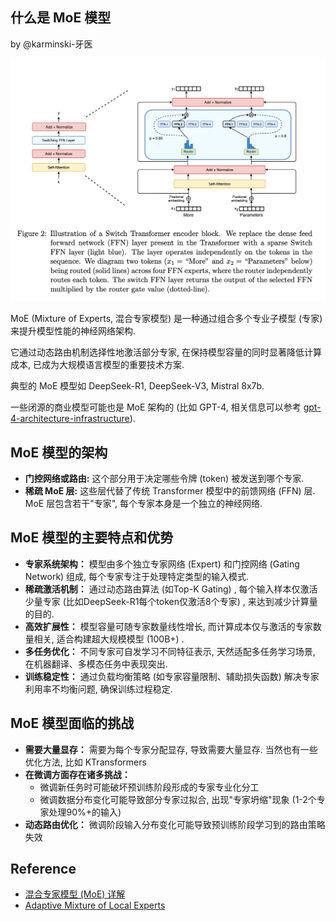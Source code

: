 什么是 MoE 模型 
---------------

by @karminski-牙医

![moe-model-structure](assets/images/moe-arch.png)

MoE (Mixture of Experts, 混合专家模型) 是一种通过组合多个专业子模型 (专家) 来提升模型性能的神经网络架构. 

它通过动态路由机制选择性地激活部分专家, 在保持模型容量的同时显著降低计算成本, 已成为大规模语言模型的重要技术方案. 

典型的 MoE 模型如 DeepSeek-R1, DeepSeek-V3, Mistral 8x7b. 

一些闭源的商业模型可能也是 MoE 架构的 (比如 GPT-4, 相关信息可以参考 [gpt-4-architecture-infrastructure](https://semianalysis.com/2023/07/10/gpt-4-architecture-infrastructure/)).

## MoE 模型的架构

- **门控网络或路由:** 这个部分用于决定哪些令牌 (token) 被发送到哪个专家. 
- **稀疏 MoE 层:** 这些层代替了传统 Transformer 模型中的前馈网络 (FFN) 层. MoE 层包含若干"专家", 每个专家本身是一个独立的神经网络. 

## MoE 模型的主要特点和优势

- **专家系统架构：** 模型由多个独立专家网络 (Expert) 和门控网络 (Gating Network) 组成, 每个专家专注于处理特定类型的输入模式. 
- **稀疏激活机制：** 通过动态路由算法 (如Top-K Gating) , 每个输入样本仅激活少量专家 (比如DeepSeek-R1每个token仅激活8个专家) , 来达到减少计算量的目的. 
- **高效扩展性：** 模型容量可随专家数量线性增长, 而计算成本仅与激活的专家数量相关, 适合构建超大规模模型 (100B+) . 
- **多任务优化：** 不同专家可自发学习不同特征表示, 天然适配多任务学习场景, 在机器翻译、多模态任务中表现突出. 
- **训练稳定性：** 通过负载均衡策略 (如专家容量限制、辅助损失函数) 解决专家利用率不均衡问题, 确保训练过程稳定. 

## MoE 模型面临的挑战

- **需要大量显存：** 需要为每个专家分配显存, 导致需要大量显存. 当然也有一些优化方法, 比如 KTransformers
- **在微调方面存在诸多挑战：** 
  - 微调新任务时可能破坏预训练阶段形成的专家专业化分工
  - 微调数据分布变化可能导致部分专家过拟合, 出现"专家坍缩"现象 (1-2个专家处理90%+的输入) 
- **动态路由优化：** 微调阶段输入分布变化可能导致预训练阶段学习到的路由策略失效

## Reference


- [混合专家模型 (MoE) 详解](https://huggingface.co/blog/zh/moe) 
- [Adaptive Mixture of Local Experts](https://www.cs.toronto.edu/~hinton/absps/jjnh91.pdf)
